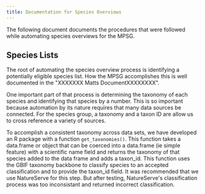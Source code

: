 ```yaml
---
title: Documentation for Species Overviews
---
```


The following document documents the procedures that were followed while automating species overviews for the MPSG. 

## Species Lists 
The root of automating the species overview process is identifying a potentially eligible species list. How the MPSG accomplishes this is well documented in the "XXXXXXX Matts DocumentXXXXXXXX". 

One important part of that process is determining the taxonomy of each species and identifying that species by a number.  This is so important because automation by its nature requires that many data sources be connected.  For the species group, a taxonomy and a taxon ID are allow us to cross reference a variety of sources.  

To accomplish a consistent taxonomy across data sets, we have developed an R package with a function `get_taxonomies()`.  This function takes a data.frame or object that can be coerced into a data.frame (ie simple feature) with a scientific name field and returns the taxonomy of that species added to the data frame and adds a taxon_id.  This function uses the GBIF taxonomy backbone to classify species to an accepted classification and to provide the taxon_id field. It was recommended that we use NatureServe for this step.  But after testing, NatureServe's classification process was too inconsistant and returned incorrect classification. 
